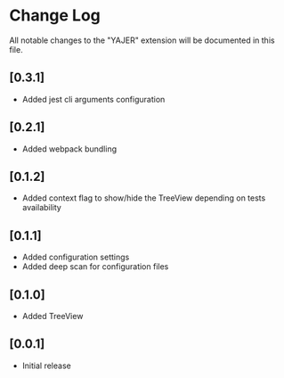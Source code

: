 # Change Log

All notable changes to the "YAJER" extension will be documented in this file.

## [0.3.1]

- Added jest cli arguments configuration

## [0.2.1]

- Added webpack bundling

## [0.1.2]

- Added context flag to show/hide the TreeView depending on tests availability

## [0.1.1]

- Added configuration settings
- Added deep scan for configuration files

## [0.1.0]

- Added TreeView

## [0.0.1]

- Initial release
